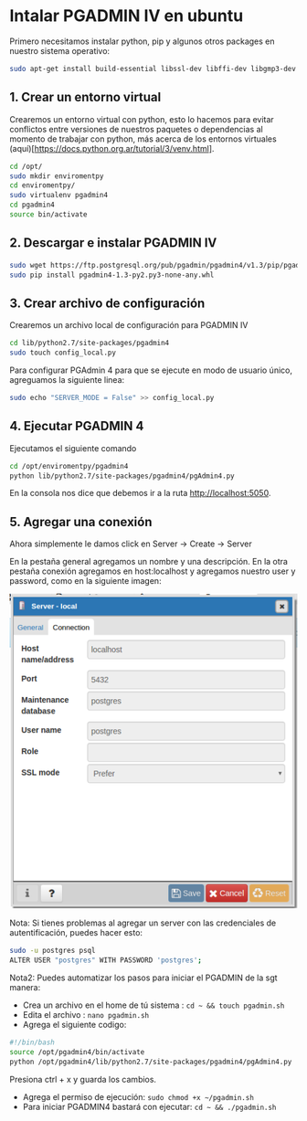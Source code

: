 # Intalar PGADMIN IV en ubuntu

Primero necesitamos instalar python, pip y algunos otros packages en nuestro sistema operativo:

```sh
sudo apt-get install build-essential libssl-dev libffi-dev libgmp3-dev virtualenv python-pip libpq-dev python-dev
```

## 1. Crear un entorno virtual

Crearemos un entorno virtual con python, esto lo hacemos para evitar conflictos entre versiones de nuestros 
paquetes o dependencias al momento de trabajar con python, más acerca de los entornos virtuales 
(aquí)[https://docs.python.org.ar/tutorial/3/venv.html].

```sh
cd /opt/
sudo mkdir enviromentpy
cd enviromentpy/
sudo virtualenv pgadmin4
cd pgadmin4
source bin/activate
```

## 2. Descargar e instalar PGADMIN IV

```sh
sudo wget https://ftp.postgresql.org/pub/pgadmin/pgadmin4/v1.3/pip/pgadmin4-1.3-py2.py3-none-any.whl
sudo pip install pgadmin4-1.3-py2.py3-none-any.whl 
```

## 3. Crear archivo de configuración

Crearemos un archivo local de configuración para PGADMIN IV

```sh
cd lib/python2.7/site-packages/pgadmin4
sudo touch config_local.py
```

Para configurar PGAdmin 4 para que se ejecute en modo de usuario único, agreguamos la siguiente linea:

```sh
sudo echo "SERVER_MODE = False" >> config_local.py
```

## 4. Ejecutar PGADMIN 4

Ejecutamos el siguiente comando

```sh
cd /opt/enviromentpy/pgadmin4
python lib/python2.7/site-packages/pgadmin4/pgAdmin4.py
```
En la consola nos dice que debemos ir a la ruta [http://localhost:5050](http://localhost:5050).

## 5. Agregar una conexión

Ahora simplemente le damos click en Server -> Create -> Server 

En la pestaña general agregamos un nombre y una descripción. En la otra pestaña conexión agregamos en host:localhost y agregamos nuestro user y password,
como en la siguiente imagen:

![Consola](images/pgadmin.png)

Nota: Si tienes problemas al agregar un server con las credenciales de autentificación, puedes hacer esto: 

```sh
sudo -u postgres psql
ALTER USER "postgres" WITH PASSWORD 'postgres';
```
Nota2: Puedes automatizar los pasos para iniciar el PGADMIN de la sgt manera:

* Crea un archivo en el home de tú sistema : `cd ~ && touch pgadmin.sh`
* Edita el archivo : `nano pgadmin.sh`
* Agrega el siguiente codigo: 
```sh
#!/bin/bash
source /opt/pgadmin4/bin/activate
python /opt/pgadmin4/lib/python2.7/site-packages/pgadmin4/pgAdmin4.py
```
  Presiona ctrl + x y guarda los cambios.
  
* Agrega el permiso de ejecución: `sudo chmod +x ~/pgadmin.sh`
* Para iniciar PGADMIN4 bastará con ejecutar: `cd ~ && ./pgadmin.sh` 

